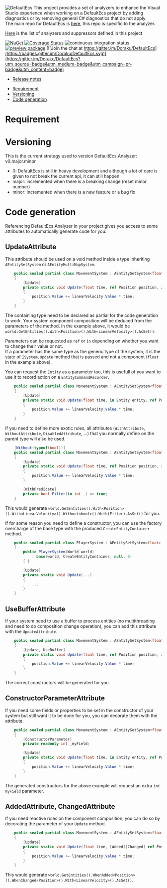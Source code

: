 ![DefaultEcs](https://github.com/Doraku/DefaultEcs/blob/master/image/DefaultEcsLogo.png)
This project provides a set of analyzers to enhance the Visual Studio experience when working on a DefaultEcs project by adding diagnostics or by removing general C# diagnostics that do not apply.  
The main repo for DefaultEcs is [here](https://github.com/Doraku/DefaultEcs/), this repo is specific to the analyzer.

[Here](https://github.com/Doraku/DefaultEcs.Analyzer/blob/master/documentation/index.md) is the list of analyzers and suppressors defined in this project.

[![NuGet](https://buildstats.info/nuget/DefaultEcs.Analyzer)](https://www.nuget.org/packages/DefaultEcs.Analyzer)
[![Coverage Status](https://coveralls.io/repos/github/Doraku/DefaultEcs.Analyzer/badge.svg?branch=master)](https://coveralls.io/github/Doraku/DefaultEcs.Analyzer?branch=master)
![continuous integration status](https://github.com/doraku/defaultEcs.analyzer/workflows/continuous%20integration/badge.svg)
[![preview package](https://img.shields.io/badge/preview-package-blue?style=flat&logo=github)](https://github.com/Doraku/DefaultEcs.Analyzer/packages/502961)
[![Join the chat at https://gitter.im/Doraku/DefaultEcs](https://badges.gitter.im/Doraku/DefaultEcs.svg)](https://gitter.im/Doraku/DefaultEcs?utm_source=badge&utm_medium=badge&utm_campaign=pr-badge&utm_content=badge)

- [Release notes](./documentation/RELEASENOTES.md 'Release notes')
<a/>

- [Requirement](#Requirement)
- [Versioning](#Versioning)
- [Code generation](#Code)

<a name='Requirement'></a>
# Requirement

<a name='Versioning'></a>
# Versioning
This is the current strategy used to version DefaultEcs.Analyzer: v0.major.minor
- 0: DefaultEcs is still in heavy development and although a lot of care is given to not break the current api, it can still happen
- major: incremented when there is a breaking change (reset minor number)
- minor: incremented when there is a new feature or a bug fix

<a name='Code'></a>
# Code generation
Referencing DefaultEcs.Analyzer in your project gives you access to some attributes to automatically generate code for you:

## UpdateAttribute
This attribute should be used on a void method inside a type inheriting `AEntitySetSystem` or `AEntityMultiMapSystem`.
```csharp
    public sealed partial class MovementSystem : AEntitySetSystem<float>
    {
        [Update]
        private static void Update(float time, ref Position position, in LinearVelocity linearVelocity)
        {
            position.Value += linearVelocity.Value * time;
        }
    }
```

The containing type need to be declared as partial for the code generation to work. Your system component composition will be deduced from the parameters of the method. In the example above, it would be `world.GetEntities().With<Position>().With<LinearVelocity>().AsSet()`.

Parameters can be requested as `ref` or `in` depending on whether you want to change their value or not.  
If a parameter has the same type as the generic type of the system, it is the state of `ISystem.Update` method that is passed and not a component (`float` in the example above).

You can request the `Entity` as a parameter too, this is usefull of you want to use it to record action on a `EntityCommandRecorder`.
```csharp
    public sealed partial class MovementSystem : AEntitySetSystem<float>
    {
        [Update]
        private static void Update(float time, in Entity entity, ref Position position, in LinearVelocity linearVelocity)
        {
            position.Value += linearVelocity.Value * time;
        }
    }
```

If you need to define more exotic rules, all attributes (`WithAttribute`, `WithoutAttribute`, `DisabledAttribute`, ...) that you normally define on the parent type will also be used.
```csharp
    [Without(typeof(bool))]
    public sealed partial class MovementSystem : AEntitySetSystem<float>
    {
        [Update]
        private static void Update(float time, ref Position position, in LinearVelocity linearVelocity)
        {
            position.Value += linearVelocity.Value * time;
        }

        [WithPredicate]
        private bool Filter(in int _) => true;
    }
```

This would generate `world.GetEntities().With<Position>().With<LinearVelocity>().Without<bool>().With(Filter).AsSet()` for you.

If for some reason you need to define a constructor, you can use the factory overcharge of the base type with the produced `CreateEntityContainer` method.
```csharp
    public sealed partial class PlayerSystem : AEntitySetSystem<float>
    {
        public PlayerSystem(World world)
            : base(world, CreateEntityContainer, null, 0)
        { }

        [Update]
        private static void Update(...)
        {
            ...
        }
    }
```

## UseBufferAttribute
If your system need to use a buffer to process entities (no multithreading and need to do composition change operation), you can add this attribute with the `UpdateAttribute`.
```csharp
    public sealed partial class MovementSystem : AEntitySetSystem<float>
    {
        [Update, UseBuffer]
        private static void Update(float time, ref Position position, in LinearVelocity linearVelocity)
        {
            position.Value += linearVelocity.Value * time;
        }
    }
```

The correct constructors will be generated for you.

## ConstructorParameterAttribute
If you need some fields or properties to be set in the constructor of your system but still want it to be done for you, you can decorate them with the attribute.
```csharp
    public sealed partial class MovementSystem : AEntitySetSystem<float>
    {
        [ConstructorParameter]
        private readonly int _myField;

        [Update]
        private static void Update(float time, in Entity entity, ref Position position, in LinearVelocity linearVelocity)
        {
            position.Value += linearVelocity.Value * time;
        }
    }
```

The generated constructors for the above example will request an extra `int myField` parameter.

## AddedAttribute, ChangedAttribute
If you need reactive rules on the component composition, you can do so by decorating the parameter of your `Update` method.
```csharp
    public sealed partial class MovementSystem : AEntitySetSystem<float>
    {
        [Update]
        private static void Update(float time, [Added][Changed] ref Position position, in LinearVelocity linearVelocity)
        {
            position.Value += linearVelocity.Value * time;
        }
    }
```

This would generate `world.GetEntities().WhenAdded<Position>().WhenChanged<Position>().With<LinearVelocity>().AsSet()`.